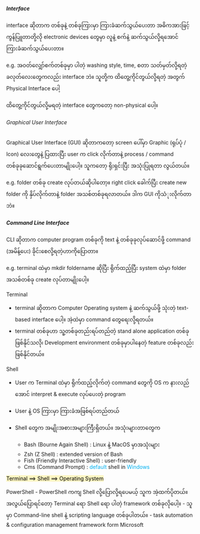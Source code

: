 
##### Interface

interface ဆိုတာက တစ်ခုနဲ့ တစ်ခုကြားမှာ ကြားခံဆက်သွယ်ပေးတာ
အဓိကအားဖြင့် ကွန်ပြူတာတို့လို electronic devices တွေမှာ လူနဲ့ စက်နဲ့ ဆက်သွယ်လို့ရအောင် ကြားခံဆက်သွယ်ပေးတာ။

e.g. အဝတ်လျှော်စက်တစ်ခုမှာ ပါတဲ့ washing style, time, စတာ သတ်မှတ်လို့ရတဲ့ ခလုတ်လေးတွေကလည်း interface ဘဲ။ သူတို့က ထိတွေ့ကိုင်တွယ်လို့ရတဲ့ အတွက် Physical Interface ပေါ့

ထိတွေ့ကိုင်တွယ်လို့မရတဲ့ interface တွေကတော့ non-physical ပေါ့။

###### Graphical User Interface

Graphical User Interface (GUI) ဆိုတာကတော့ screen ပေါ်မှာ Graphic (ရုပ်ပုံ / Icon) လေးတွေနဲ့ ပြထားပြီး user က click လိုက်တာနဲ့ process / command တစ်ခုခု‌ဆောင်ရွက်ပေးတာမျိုးပေါ့။ သူကတော့ ရိုးရှင်းပြီး အသုံးပြုရတာ လွယ်တယ်။

e.g. folder တစ်ခု create လုပ်တယ်ဆိုပါတော့။ right click ခေါက်ပြီး create new folder ကို နှိပ်လိုက်တာနဲ့ folder အသစ်တစ်ခုရလာတယ်။ ဒါက GUI ကိုသံုးလိုက်တာဘဲ။ 

##### Command Line Interface

CLI ဆိုတာက computer program တစ်ခုကို text နဲ့ တစ်ခုခုလုပ်ဆောင်ဖို့ command (အမိန့်ပေး) ခိုင်းစေလို့ရတဲ့ဟာကိုပြောတာ။

e.g. terminal ထဲမှာ mkdir foldername ဆိုပြီး ရိုက်ထည့်ပြီး system ထဲမှာ folder အသစ်တစ်ခု create လုပ်တာမျိုးပေါ့။

Terminal

- terminal ဆိုတာက Computer Operating system နဲ့ ဆက်သွယ်ဖို့ သုံးတဲ့ text-based interface ‌ပေါ့။ အဲ့ထဲမှာ command တွေရေးလို့ရတယ်။ 
- terminal တစ်ခုဟာ သူ့တစ်ခုတည်းရပ်တည်တဲ့ stand alone application တစ်ခုဖြစ်နိုင်သလို၊ Development environment တစ်ခုမှာပါနေတဲ့ feature တစ်ခုလည်းဖြစ်နိုင်တယ်။

Shell

- User က Terminal ထဲမှာ ရိုက်ထည့်လိုက်တဲ့ command တွေကို OS က နားလည်အောင် interpret & execute လုပ်ပေးတဲ့ program

- User နဲ့ OS ကြားမှာ ကြားခံအဖြစ်ရပ်တည်တယ်

- Shell တွေက အမျိုးအစားအများကြီးရှိတယ်။ အသုံးများတာတွေက
	- Bash (Bourne Again Shell) : Linux နဲ့ MacOS မှာအသုံးများ
	- Zsh (Z Shell) : extended version of Bash
	- Fish (Friendly Interactive Shell) : user-friendly
	- Cms (Command Prompt) : <span style="color:rgb(0, 176, 240)">default</span> shell in <span style="color:rgb(0, 176, 240)">Windows</span> 

<mark style="background: #FFF3A3A6;">Terminal ==> Shell ==> Operating System
</mark>  

PowerShell
	- PowerShell ကကျ Shell လို့ပြောလို့ရပေမယ့် သူက အဲ့ထက်ပိုတယ်။ အလွယ်ပြောရင်တော့ Terminal ရော Shell ရော ပါတဲ့ framework တစ်ခုလိုပေါ့။ 
	- သူမှာ Command-line shell နဲ့ scripting language‌ တစ်ခုပါတယ်။
	- task automation & configuration management framework form Microsoft


